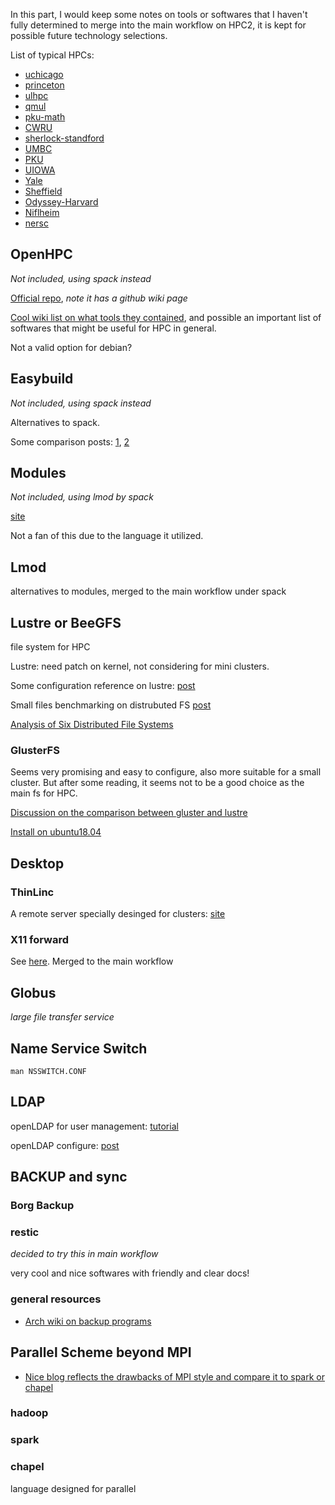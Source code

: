 In this part, I would keep some notes on tools or softwares that I haven't fully determined to merge into the main workflow on HPC2, it is kept for possible future technology selections.

List of typical HPCs:

*  [uchicago](https://rcc.uchicago.edu/docs/software/modules/index.html)
*  [princeton](https://researchcomputing.princeton.edu/software)
*  [ulhpc](https://ulhpc-tutorials.readthedocs.io/en/latest/)
*  [qmul](https://docs.hpc.qmul.ac.uk/)
*  [pku-math](http://bicmr.pku.edu.cn/~wenzw/pages/softwares.html)
*  [CWRU](https://sites.google.com/a/case.edu/hpc-upgraded-cluster/available-software)
*  [sherlock-standford](https://www.sherlock.stanford.edu/)
*  [UMBC](https://hpcf.umbc.edu/)
*  [PKU](http://hpc.pku.edu.cn/)
*  [UIOWA](https://wiki.uiowa.edu/display/hpcdocs)
*  [Yale](https://docs.ycrc.yale.edu/clusters-at-yale/)
*  [Sheffield](http://docs.hpc.shef.ac.uk/)
*  [Odyssey-Harvard](https://www.rc.fas.harvard.edu/resources/odyssey-architecture/)
*  [Niflheim](https://wiki.fysik.dtu.dk/niflheim/niflheim)
*  [nersc](https://www.nersc.gov/)

## OpenHPC

*Not included, using spack instead*

[Official repo](https://github.com/openhpc/ohpc/), *note it has a github wiki page*

[Cool wiki list on what tools they contained](https://github.com/openhpc/ohpc/wiki/Component-List-v1.3.7), and possible an important list of softwares that might be useful for HPC in general.

Not a valid option for debian?

## Easybuild

*Not included, using spack instead*

Alternatives to spack.

Some comparison posts: [1](https://groups.io/g/OpenHPC-users/topic/transistion_ohpc_to/265274?p=,,,20,0,0,0::recentpostdate%2Fsticky,,,20,1,0,265274), [2](https://github.com/spack/spack/issues/2115)

## Modules

*Not included, using lmod by spack*

[site](http://modules.sourceforge.net/)

Not a fan of this due to the language it utilized.

## Lmod

alternatives to modules, merged to the main workflow under spack

## Lustre or BeeGFS

file system for HPC

Lustre: need patch on kernel, not considering for mini clusters.

Some configuration reference on lustre: [post](https://wangmingjun.com/2018/06/13/%E8%99%9A%E6%8B%9F%E6%9C%BA%E6%90%AD%E5%BB%BAlustre%E6%96%87%E4%BB%B6%E7%B3%BB%E7%BB%9F/)

Small files benchmarking on distrubuted FS [post](https://www.jdieter.net/posts/2017/08/14/benchmarking-small-file-performance-on-distributed-filesystems/)

[Analysis of Six Distributed File Systems](https://hal.inria.fr/file/index/docid/789086/filename/a_survey_of_dfs.pdf)

### GlusterFS

Seems very promising and easy to configure, also more suitable for a small cluster. But after some reading, it seems not to be a good choice as the main fs for HPC.

[Discussion on the comparison between gluster and lustre](https://lustre-discuss.lustre.narkive.com/lE17VMmK/glusterfs-and-lustre)

[Install on ubuntu18.04](https://kifarunix.com/install-and-setup-glusterfs-on-ubuntu-18-04/)

## Desktop 

### ThinLinc

A remote server specially desinged for clusters: [site](https://www.cendio.com/thinlinc/what-is-thinlinc)

### X11 forward

See [here](http://bicmr.pku.edu.cn/~wenzw/pages/gui.html). Merged to the main workflow

## Globus

*large file transfer service*

## Name Service Switch

`man NSSWITCH.CONF`

## LDAP

openLDAP for user management: [tutorial](https://www.ibm.com/developerworks/cn/linux/l-openldap/index.html)

openLDAP configure: [post](https://juejin.im/entry/5aec6ac46fb9a07ac3635884)

## BACKUP and sync

### Borg Backup

### restic 

*decided to try this in main workflow*

very cool and nice softwares with friendly and clear docs!

### general resources

* [Arch wiki on backup programs](https://wiki.archlinux.org/index.php/Synchronization_and_backup_programs)

## Parallel Scheme beyond MPI

* [Nice blog reflects the drawbacks of MPI style and compare it to spark or chapel](https://www.dursi.ca/post/hpc-is-dying-and-mpi-is-killing-it.html)

### hadoop

### spark

### chapel

language designed for parallel

